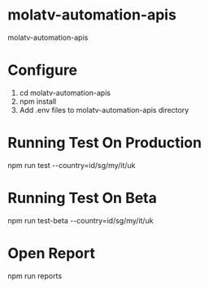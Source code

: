# molatv-automation-apis
 molatv-automation-apis

# Configure
1. cd molatv-automation-apis
2. npm install
3. Add .env files to molatv-automation-apis directory

# Running Test On Production
npm run test --country=id/sg/my/it/uk

# Running Test On Beta
npm run test-beta --country=id/sg/my/it/uk
# Open Report
npm run reports